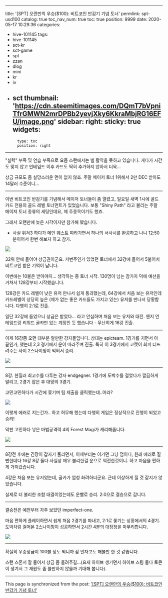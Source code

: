 
---
title: '[SPT] 오랜만의 우승($100): 비트코인 반감기 기념 토너'
permlink: spt-usd100
catalog: true
toc_nav_num: true
toc: true
position: 9999
date: 2020-05-17 10:29:36
categories:
- hive-101145
tags:
- hive-101145
- sct-kr
- sct-game
- spt
- zzan
- dlog
- mini
- kr
- iv
- sct
thumbnail: 'https://cdn.steemitimages.com/DQmT7bVpniTfrGMWN2mrDPBb2yevjXky6KkraMbjRG16EFU/image.png'
sidebar:
    right:
        sticky: true
widgets:
    -
        type: toc
        position: right
---


"실력" 부족 및 연습 부족으로 요즘 스랜에서는 별 활약을 못하고 있습니다. 게다가 시간도 맞지 않고 언테임드 이후 카드도 딱히 추가하지 않아서 더욱...

상금 규모도 좀 실망스러운 면이 없지 않죠. 주말 메이저 토너 1위해서 2만 DEC 받아도 14달러 수준이니...

---

이번 비트코인 반감기를 기념해서 메이저 토너들이 좀 열렸고, 일요일 새벽 1시에 골드 카드 전용의 골드 레벨 토너먼트가 있었습니다. 보통 "Shiny Path" 라고 불리는 주말 메이저 토너 종류의 세팅인데요, 제 주종목이기도 했죠.

그래서 오랜만에 늦은 시각이지만 참가해 봤습니다.

* 사실 위쳐3 하다가 메인 퀘스트 따라가면서 하나의 서사시를 완공하고 나니 12:50분이어서 한번 해보자 하고 참가.

![](https://cdn.steemitimages.com/DQmT7bVpniTfrGMWN2mrDPBb2yevjXky6KkraMbjRG16EFU/image.png)
<br>

32위 안에 들어야 상금권이군요. 저번주인가 있었던 토너에서 32강에 들어서 5불어치 비트코인 받은 기억이 납니다.

이번에는 10불은 받아야지... 생각하는 중 토너 시작. 130명이 넘는 참가자 덕에 예선을 거쳐서 128강부터 시작했습니다. 

128강은 카드 레벨이 낮은 유저 만나서 쉽게 통과했는데, 64강에서 처음 보는 유저인데 카드레벨이 상당히 높은 (제가 없는 좋은 카드들도 가지고 있는) 유저를 만나서 당황합니다. 다행히 2:1로 진출.

일단 32강에 들었으니 상금은 받았다... 라고 안심하며 처음 보는 유저와 대전. 왠지 언테임드랑 리워드 골카만 있는 계정인 듯 했습니다 - 무난히게 16강 진출. 

---

이제 16강쯤 오면 대부분 알만한 강자들입니다. 상대는 epicteam. 1경기를 지면서 아 끝인가, 했는데 2,3 경기에서 운이 따라주며 진출. 특히 이 3경기에서 코캣이 회피 터뜨려주는 사이 2스나이핑이 먹혀서 승리.

![](https://cdn.steemitimages.com/DQmcGmMoFtPnsCm7GAiGtsFoqcdojkDsX1Bb8t6mMmBfz1y/image.png)
<br>

---

8강. 현질러 최고수를 다투는 강자 endgegner. 1경기에 도박수를 걸었다가 깔끔하게 말리고, 2경기 잡은 후 대망의 3경기.

고민고민하다가 시간에 쫓기며 팀 제출을 클릭했는데..어라?

![](https://cdn.steemitimages.com/DQmctCDwaPF9eFpQ2kVAQ2LkyvMBWjWLoFgaMBeZAghapgt/image.png)
<br>

이렇게 에러로 지는건가.. 하고 허무해 했는데 다행히 게임은 정상적으로 진행이 되었고 승리!

막판 고민하다 넣은 마법공격력 4의 Forest Magi가 캐리해줍니다.

![](https://cdn.steemitimages.com/DQmWFkK8EG415vF6f8dNSEysQZQ7x8XD4tpPV5FRuJxMR2Q/image.png)
<br>

---

8강전 후에는 긴장이 갑자기 풀리면서, 이제부터는 이기면 그냥 덤이다, 원래 에러로 질뻔한데다 16강 8강 둘다 사실상 매우 불리한걸 운으로 역전한것이니. 하고 마음을 편하게 가져갔습니다.

4강은 처음 보는 유저였는데, 골카가 엄청 화려하더군요. 근데 이상하게 질 것 같지가 않았습니다. 

실제로 더 불리한 조합 대결이었는데도 운빨로 승리. 2:0으로 결승으로 갑니다.

---

결승전은 예전부터 자주 보았던 imperfect-one. 

마음 편하게 플레이하면서 쉽게 처음 2경기를 따내고, 2:1로 쫓기는 상황에서의 4경기. 도박처럼 걸어본 2스나이핑이 성공하면서 2시간 4분의 대장정을 마무리합니다.

![](https://cdn.steemitimages.com/DQmQYaKdqXNApszBHEk3M4uvJp5ALxScTDUjdFupaUDEmdV/image.png)
<br>

---

확실히 우승상금이 100불 정도 되니까 잠 안자고도 해볼만 한 것 같습니다.

스랜 스폰서 잘 물어서 상금 좀 올려주길...(요새 하이브 생기면서 하이브 스팀 둘다 토큰이 생겨서 그 재원도 좀 쓸만하지 않을까 기대해 봅니다).

- - -

This page is synchronized from the post: ['[SPT] 오랜만의 우승($100): 비트코인 반감기 기념 토너'](https://steemit.com/@glory7/spt-usd100)
